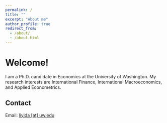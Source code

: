 ```yaml
---
permalink: /
title: ""
excerpt: "About me"
author_profile: true
redirect_from: 
  - /about/
  - /about.html
---
```



Welcome!
======
I am a Ph.D. candidate in Economics at the University of Washington. My research interests are International Finance, International Macroeconomics, and Applied Econometrics.

Contact
------
Email: [liyida [at] uw.edu](liyida@uw.edu)
